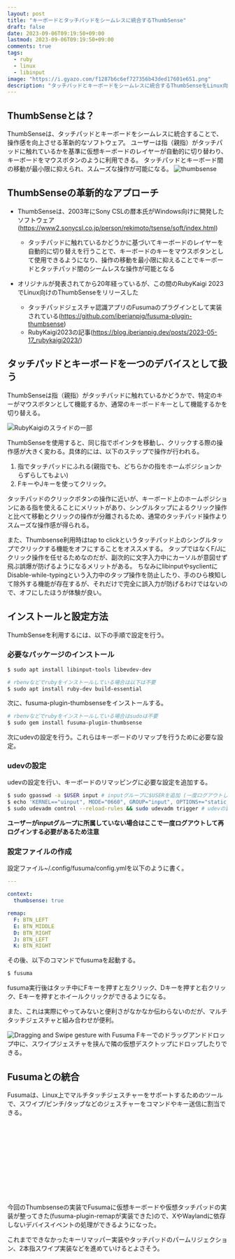 ```yaml
---
layout: post
title: "キーボードとタッチパッドをシームレスに統合するThumbSense"
draft: false
date: 2023-09-06T09:19:50+09:00
lastmod: 2023-09-06T09:19:50+09:00
comments: true
tags:
  - ruby
  - linux
  - libinput
image: "https://i.gyazo.com/f1287b6c6ef727356b43ded17601e651.png"
description: "タッチパッドとキーボードをシームレスに統合するThumbSenseをLinux向けに実装した"
---
```


## ThumbSenseとは？

ThumbSenseは、タッチパッドとキーボードをシームレスに統合することで、操作感を向上させる革新的なソフトウェア。
ユーザーは指（親指）がタッチパッドに触れているかを基準に仮想キーボードのレイヤーが自動的に切り替わり、キーボードをマウスボタンのように利用できる。
タッチパッドとキーボード間の移動が最小限に抑えられ、スムーズな操作が可能になる。
![thumbsense](https://i.gyazo.com/cf929775aec1e3aefaabb3a6dd15a3ff.gif)


## ThumbSenseの革新的なアプローチ


- ThumbSenseは、2003年にSony CSLの暦本氏がWindows向けに開発したソフトウェア(https://www2.sonycsl.co.jp/person/rekimoto/tsense/soft/index.html)
  - タッチパッドに触れているかどうかに基づいてキーボードのレイヤーを自動的に切り替えを行うことで、キーボードのキーをマウスボタンとして使用できるようになり、操作の移動を最小限に抑えることでキーボードとタッチパッド間のシームレスな操作が可能となる


- オリジナルが発表されてから20年経っているが、この間のRubyKaigi 2023でLinux向けのThumbSenseをリリースした
  - タッチパッドジェスチャ認識アプリのFusumaのプラグインとして実装されている(https://github.com/iberianpig/fusuma-plugin-thumbsense)
  - RubyKaigi2023の記事(https://blog.iberianpig.dev/posts/2023-05-17_rubykaigi2023/)   


## タッチパッドとキーボードを一つのデバイスとして扱う

ThumbSenseは指（親指）がタッチパッドに触れているかどうかで、特定のキーがマウスボタンとして機能するか、通常のキーボードキーとして機能するかを切り替える。

 ![RubyKaigiのスライドの一部](https://i.gyazo.com/a40aab93a88e7233473352024a70bf8b.png)

ThumbSenseを使用すると、同じ指でポインタを移動し、クリックする際の操作感が大きく変わる。具体的には、以下のステップで操作が行われる。
1. 指でタッチパッドにふれる(親指でも、どちらかの指をホームポジションからずらしてもよい)
2. FキーやJキーを使ってクリック。

タッチパッドのクリックボタンの操作に近いが、キーボード上のホームポジションにある指を使えることにメリットがあり、シングルタップによるクリック操作と比べて移動とクリックの操作が分離されるため、通常のタッチパッド操作よりスムーズな操作感が得られる。

また、Thumbsense利用時はtap to clickというタッチパッド上のシングルタップでクリックする機能をオフにすることをオススメする。
タップではなくF/Jにクリック操作を任せるためなのだが、副次的に文字入力中にカーソルが意図せず飛ぶ誤爆が防げるようになるメリットがある。
ちなみにlibinputやsyclientにDisable-while-typingという入力中のタップ操作を防止したり、手のひら検知して除外する機能が存在するが、それだけで完全に誤入力が防げるわけではないので、オフにしたほうが体験が良い。

## インストールと設定方法

ThumbSenseを利用するには、以下の手順で設定を行う。

### 必要なパッケージのインストール

```sh
$ sudo apt install libinput-tools libevdev-dev 

# rbenvなどでrubyをインストールしている場合は以下は不要
$ sudo apt install ruby-dev build-essential
```

次に、fusuma-plugin-thumbsenseをインストールする。

```sh
# rbenvなどでrubyをインストールしている場合はsudoは不要
$ sudo gem install fusuma-plugin-thumbsense
```

次にudevの設定を行う。これらはキーボードのリマップを行うために必要な設定。

### udevの設定

udevの設定を行い、キーボードのリマッピングに必要な設定を追加する。

```sh
$ sudo gpasswd -a $USER input # inputグループに$USERを追加 (一度ログアウトして再ログインする必要がある)
$ echo 'KERNEL=="uinput", MODE="0660", GROUP="input", OPTIONS+="static_node=uinput"' | sudo tee /etc/udev/rules.d/60-udev-fusuma-remap.rules 
$ sudo udevadm control --reload-rules && sudo udevadm trigger # udevの設定を反映
```

**ユーザーがinputグループに所属していない場合はここで一度ログアウトして再ログインする必要があるため注意**

### 設定ファイルの作成

設定ファイル~/.config/fusuma/config.ymlを以下のように書く。

```yaml
---

context:
  thumbsense: true

remap:
  F: BTN_LEFT
  E: BTN_MIDDLE
  D: BTN_RIGHT
  J: BTN_LEFT
  K: BTN_RIGHT
```

その後、以下のコマンドでfusumaを起動する。

```sh
$ fusuma
```

fusuma実行後はタッチ中にFキーを押すと左クリック、Dキーを押すと右クリック、Eキーを押すとホイールクリックができるようになる。

また、これは実際にやってみないと便利さがなかなか伝わらないのだが、マルチタッチジェスチャと組み合わせが便利。

![Dragging and Swipe gesture with Fusuma](https://i.gyazo.com/b434e5c33712b210ea58650451c21caf.gif)
Fキーでのドラッグアンドドロップ中に、スワイプジェスチャを挟んで隣の仮想デスクトップにドロップしたりできる。

## Fusumaとの統合

Fusumaは、Linux上でマルチタッチジェスチャーをサポートするためのツールで、スワイプ/ピンチ/タップなどのジェスチャーをコマンドやキー送信に割当できる。

<div class="iframely-embed"><div class="iframely-responsive" style="height: 168px; padding-bottom: 0;"><a href="https://github.com/iberianpig/fusuma" data-iframely-url="//cdn.iframe.ly/api/iframe?url=https%3A%2F%2Fgithub.com%2Fiberianpig%2Ffusuma&amp;key=f073c4f447189e73167146bd9d0f6195"></a></div></div><script async src="//cdn.iframe.ly/embed.js" charset="utf-8"></script>


今回のThumbsenseの実装でFusumaに仮想キーボードや仮想タッチパッドの実装が整ってきた(fusuma-plugin-remapが実装できた)ので、XやWaylandに依存しないデバイスイベントの処理ができるようになった。

これまでできなかったキーリマッパー実装やタッチパッドのパームリジェクション、2本指スワイプ実装などを進めていけるとよさそう。
